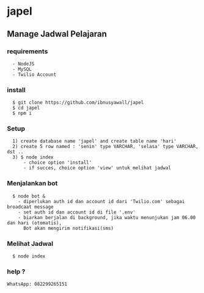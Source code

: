 # japel

## Manage Jadwal Pelajaran

### requirements
```
  - NodeJS
  - MySQL
  - Twilio Account
```

### install
```
  $ git clone https://github.com/ibnusyawall/japel
  $ cd japel
  $ npm i
```

### Setup
```
  1) create database name 'japel' and create table name 'hari'
  2) create 5 row named : 'senin' type VARCHAR, 'selasa' type VARCHAR, dst .. 
  3) $ node index
      - choice option 'install'
      - if succes, choice option 'view' untuk melihat jadwal
```

### Menjalankan bot
```
  $ node bot &
    - diperlukan auth id dan account id dari 'Twilio.com' sebagai broadcaat message
    - set auth id dan account id di file '.env'
    - biarkan berjalan di background, jika waktu menunjukan jam 06.00 dan hari (otomatis), 
      Bot akan mengirim notifikasi(sms) 
```

### Melihat Jadwal
```
  $ node index
```

### help ?
```
WhatsApp: 082299265151
```
